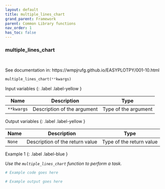 ```yaml
---
layout: default
title: multiple_lines_chart
grand_parent: Framework
parent: Common Library functions
nav_order: 1
has_toc: false
---
```


<h3>multiple_lines_chart</h3>

<br>

<p align = "justify">
    See documentation in: https://wmpjrufg.github.io/EASYPLOTPY/001-10.html
</p>

```python
multiple_lines_chart(**kwargs)
```

Input variables
{: .label .label-yellow }

<table style = "width:100%">
    <thead>
      <tr>
        <th>Name</th>
        <th>Description</th>
        <th>Type</th>
      </tr>
    </thead>
    <tr>
        <td><code>**kwargs</code></td>
        <td>Description of the argument</td>
        <td>Type of the argument</td>
    </tr>
</table>

Output variables
{: .label .label-yellow }

<table style = "width:100%">
    <thead>
      <tr>
        <th>Name</th>
        <th>Description</th>
        <th>Type</th>
      </tr>
    </thead>
    <tr>
        <td><code>None</code></td>
        <td>Description of the return value</td>
        <td>Type of the return value</td>
    </tr>
</table>

Example 1
{: .label .label-blue }

<p align = "justify">
    <i>
        Use the <code>multiple_lines_chart</code> function to perform a task.
    </i>
</p>

```python
# Example code goes here
```

```bash
# Example output goes here
```

